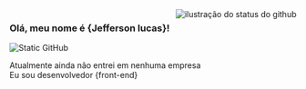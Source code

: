 <img align='right' src="https://github-readme-stats.vercel.app/api?username=jeffersonLucass&show_icons=true&title_color=783c00&text_color=af552e&icon_color=783c00&bg_color=f8efd4&cache_seconds=2300" alt="ilustração do status do github">

### Olá, meu nome é {Jefferson lucas}!

<img src="https://img.shields.io/static/v1?label=Overview&message=SEUNOME&color=f8efd4&style=for-the-badge&logo=GitHub" alt="Static GitHub">

<p>Atualmente ainda não entrei em nenhuma empresa<br/> Eu sou desenvolvedor {front-end}</p>
